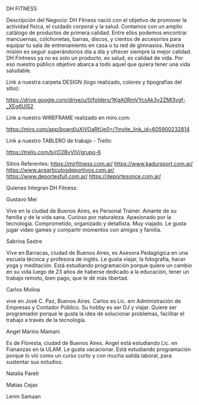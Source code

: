 DH FITNESS

Descripción del Negocio:
DH Fitness nació con el objetivo de promover la actividad física, el cuidado corporal y la salud. 
Contamos con un amplio catálogo de productos de primera calidad. Entre ellos podemos encontrar 
mancuernas, colchonetas, barras, discos, y cientos de accesorios para equipar tu sala de entrenamiento 
en casa o tu red de gimnasios.
Nuestra misión es seguir superándonos día a día y ofrecer siempre la mejor calidad. 
DH Fintness ya no es solo un producto, es salud, es calidad de vida. Por eso nuestro público objetivo 
abarca a todo aquel que quiera tener una vida saludable.

Link a nuestra carpeta DESIGN (logo realizado, colores y tipografías del sitio): 

https://drive.google.com/drive/u/0/folders/1KgA0RmVYcsAk3y2ZMl3vgf-_XEg6UlS2

Link a nuestro WIREFRAME realizado en miro.com: 

https://miro.com/app/board/uXjVOaRtUe0=/?invite_link_id=605900232814

Link a nuestro TABLERO de trabajo - Trello: 

https://trello.com/b/rD2BvVIV/grupo-6


Sitios Referentes:
https://mirfitness.com.ar/
https://www.kadursport.com.ar/
https://www.acearticulosdeportivos.com.ar/
https://www.deportesfull.com.ar/
https://deportesonce.com.ar/


Quienes Integran DH Fitness:

Gustavo Mei

Vive en la ciudad de Buenos Aires, es Personal Trainer. Amante de su familia y de la vida sana. 
Curioso por naturaleza. Apasionado por la tecnologia. Comprometido, organizado y detallista. 
Muy viajado. Le gusta jugar video games y compartir momentos con amigos y familia.

Sabrina Sastre

Vive en Barracas, ciudad de Buenos Aires, es Asesora Pedagógica en una escuela técnica y profesora 
de inglés. Le gusta viajar, la fotografía, hacer yoga y meditación. Está estudiando programación 
porque quiere un cambio en su vida luego de 23 años de haberse dedicado a la educación, tener un 
trabajo remoto, bien pago, que le dé más libertad.

Carlos Molina

vive en José C. Paz, Buenos Aires. Carlos es Lic. em Administración de Empresas y Contador Público. 
Su hobby es ser DJ y viajar. Quiere ser programador porque le gusta la idea de solucionar problemas, 
facilitar el trabajo a través de la tecnología.

Angel Marino Mamani

Es de Floresta, ciudad de Buenos Aires. Angel está estudiando Lic. en Fiananzas en la ULAM. Le gusta 
vacacionar. Está estudiando programación porque lo vió como un curso corto y con mucha salida laboral, 
para sustentar sus estudios.

Natalia Pareti

Matias Cejas

Lenin Samaan